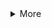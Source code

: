 <details class="details-reset mt-3">
  <summary class="btn-link">More </summary>
  <div class="border p-3 mt-2">Hidden text</div>
</details>
